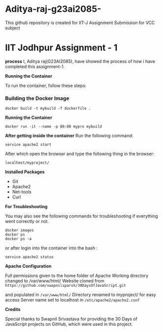 # Aditya-raj-g23ai2085-
This github repository is created for IIT-J Assignment Submission for VCC subject

# IIT Jodhpur Assignment - 1


**process**
I, Aditya raj(G23AI2085), have showed the process of how i have completed this assignment-1.

**Running the Container**

To run the container, follow these steps:

### Building the Docker Image
```
docker build -t mybuild -f dockerfile .
```
**Running the Container**
```
docker run -it --name -p 80:80 mypro mybuild
```
**After getting inside the container**
Run the following command:
```
service apache2 start
```
After which open the browser and type the following thing in the browser:
``` 
localhost/myproject/
```

**Installed Packages**
* Git
* Apache2
* Net-tools
* Curl

**For Troubleshooting**

You may also see the following commands for troubleshooting if everything went correctly or not. 

```
docker images
docker ps
docker ps -a
```
or after login into the container into the bash :

```
service apache2 status
```
**Apache Configuration**

Full permissions given to the home folder of Apache
Working directory changed to /var/www/html/
Website cloned from 
```https://github.com/swapnilsparsh/30DaysOfJavaScript.git ```

and populated in 
```/var/www/html/```
Directory renamed to myproject/ for easy access
Server name set to localhost in ```/etc/apache2/apache2.conf```

**Credits** 

Special thanks to Swapnil Srivastava for providing the 30 Days of JavaScript projects on GitHub, which were used in this project.

